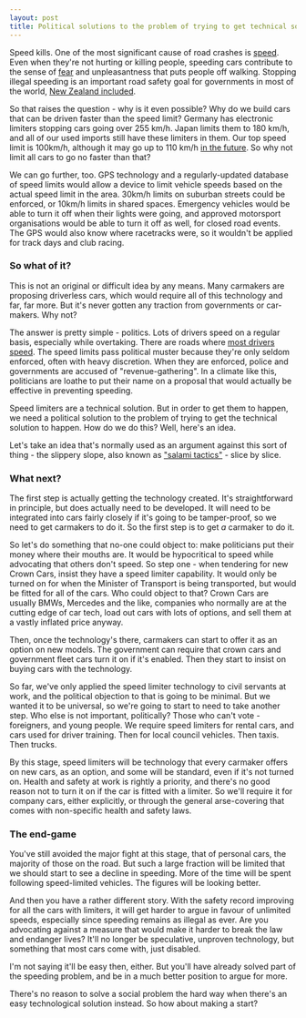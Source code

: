 ```yaml
---
layout: post
title: Political solutions to the problem of trying to get technical solutions
---
```


Speed kills. One of the most significant cause of road crashes is [speed](https://www.nzta.govt.nz/safety/driving-safely/speed/). Even when they're not hurting or killing people, speeding cars contribute to the sense of [fear](https://www.amazon.com/Traffic-Drive-What-Says-About/dp/0307277194) and unpleasantness that puts people off walking. Stopping illegal speeding is an important road safety goal for governments in most of the world, [New Zealand included](http://www.saferjourneys.govt.nz/about-safer-journeys/the-safe-system-approach).

So that raises the question - why is it even possible? Why do we build cars that can be driven faster than the speed limit? Germany has electronic limiters stopping cars going over 255 km/h. Japan limits them to 180 km/h, and all of our used imports still have these limiters in them. Our top speed limit is 100km/h, although it may go up to 110 km/h [in the future](http://www.stuff.co.nz/motoring/news/10508094/New-110kmh-speed-limit-in-pipeline). So why not limit all cars to go no faster than that?

We can go further, too. GPS technology and a regularly-updated database of speed limits would allow a device to limit vehicle speeds based on the actual speed limit in the area. 30km/h limits on suburban streets could be enforced, or 10km/h limits in shared spaces. Emergency vehicles would be able to turn it off when their lights were going, and approved motorsport organisations would be able to turn it off as well, for closed road events. The GPS would also know where racetracks were, so it wouldn't be applied for track days and club racing.

### So what of it?

This is not an original or difficult idea by any means. Many carmakers are proposing driverless cars, which would require all of this technology and far, far more. But it's never gotten any traction from governments or car-makers. Why not?

The answer is pretty simple - politics. Lots of drivers speed on a regular basis, especially while overtaking. There are roads where [most drivers speed](http://www.transport.govt.nz/research/roadsafetysurveys/speedsurveys/2013speedsurveyresultscarspeeds/). The speed limits pass political muster because they're only seldom enforced, often with heavy discretion. When they are enforced, police and governments are accused of "revenue-gathering". In a climate like this, politicians are loathe to put their name on a proposal that would actually be effective in preventing speeding.

Speed limiters are a technical solution. But in order to get them to happen, we need a political solution to the problem of trying to get the technical solution to happen. How do we do this? Well, here's an idea.

Let's take an idea that's normally used as an argument against this sort of thing - the slippery slope, also known as ["salami tactics"](https://en.wikipedia.org/wiki/Salami_tactics) - slice by slice.

### What next?

The first step is actually getting the technology created. It's straightforward in principle, but does actually need to be developed. It will need to be integrated into cars fairly closely if it's going to be tamper-proof, so we need to get carmakers to do it. So the first step is to get <i>a</i> carmaker to do it.

So let's do something that no-one could object to: make politicians put their money where their mouths are. It would be hypocritical to speed while advocating that others don't speed. So step one - when tendering for new Crown Cars, insist they have a speed limiter capability. It would only be turned on for when the Minister of Transport is being transported, but would be fitted for all of the cars. Who could object to that? Crown Cars are usually BMWs, Mercedes and the like, companies who normally are at the cutting edge of car tech, load out cars with lots of options, and sell them at a vastly inflated price anyway.

Then, once the technology's there, carmakers can start to offer it as an option on new models. The government can require that crown cars and government fleet cars turn it on if it's enabled. Then they start to insist on buying cars with the technology.

So far, we've only applied the speed limiter technology to civil servants at work, and the political objection to that is going to be minimal. But we wanted it to be universal, so we're going to start to need to take another step. Who else is not important, politically? Those who can't vote - foreigners, and young people. We require speed limiters for rental cars, and cars used for driver training. Then for local council vehicles. Then taxis. Then trucks.

By this stage, speed limiters will be technology that every carmaker offers on new cars, as an option, and some will be standard, even if it's not turned on. Health and safety at work is rightly a priority, and there's no good reason not to turn it on if the car is fitted with a limiter. So we'll require it for company cars, either explicitly, or through the general arse-covering that comes with non-specific health and safety laws.

### The end-game

You've still avoided the major fight at this stage, that of personal cars, the majority of those on the road. But such a large fraction will be limited that we should start to see a decline in speeding. More of the time will be spent following speed-limited vehicles. The figures will be looking better.

And then you have a rather different story. With the safety record improving for all the cars with limiters, it will get harder to argue in favour of unlimited speeds, especially since speeding remains as illegal as ever. Are you advocating against a measure that would make it harder to break the law and endanger lives? It'll no longer be speculative, unproven technology, but something that most cars come with, just disabled.

I'm not saying it'll be easy then, either. But you'll have already solved part of the speeding problem, and be in a much better position to argue for more.

There's no reason to solve a social problem the hard way when there's an easy technological solution instead. So how about making a start?